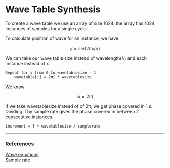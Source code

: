 # Wave Table Synthesis

To create a wave table we use an array of size 1024. the array has 1024 instances of samples for a single cycle.<br>

To calculate position of wave for an instance, we have<br>

$$y = sin(2πx/λ)$$

We can take our wave table size instead of wavelength(λ) and each instance instead of x.

```
Repeat for i from 0 to wavetablesize - 1
    wavetable[i] = 2πi * wavetablesize
```

We know

$$ω = 2πf$$

If we take wavetablesize instead of of 2π, we get phase covered in 1 s. Dividing it by sample rate gives the phase covered in between 2 consecutive instances.

```
increment = f * wavetablesize / samplerate
```

<hr>
<h3>References</h3>
<a href="https://byjus.com/jee/wave-equation/">Wave equations</a><br>
<a href="https://www.izotope.com/en/learn/digital-audio-basics-sample-rate-and-bit-depth.html">Sample rate</a>